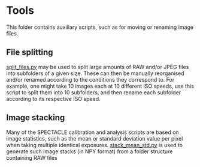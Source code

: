 # Tools

This folder contains auxiliary scripts, such as for moving or renaming image files.

## File splitting

[split_files.py](split_files.py) may be used to split large amounts of RAW and/or JPEG files into subfolders of a given size. These can then be manually reorganised and/or renamed according to the conditions they correspond to. For example, one might take 10 images each at 10 different ISO speeds, use this script to split them into 10 subfolders, and then rename each subfolder according to its respective ISO speed.

## Image stacking

Many of the SPECTACLE calibration and analysis scripts are based on image statistics, such as the mean or standard deviation value per pixel when taking multiple identical exposures. [stack_mean_std.py](stack_mean_std.py) is used to generate such image stacks (in NPY format) from a folder structure containing RAW files
